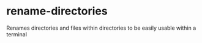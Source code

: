 # rename-directories
Renames directories and files within directories to be easily usable within a terminal
